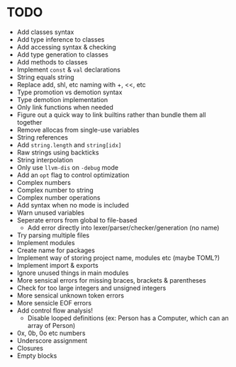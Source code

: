 # TODO
- Add classes syntax
- Add type inference to classes
- Add accessing syntax & checking
- Add type generation to classes
- Add methods to classes
- Implement `const` & `val` declarations
- String equals string
- Replace add, shl, etc naming with +, <<, etc
- Type promotion vs demotion syntax
- Type demotion implementation
- Only link functions when needed
- Figure out a quick way to link builtins rather than bundle them all together
- Remove allocas from single-use variables
- String references
- Add `string.length` and `string[idx]`
- Raw strings using backticks
- String interpolation
- Only use `llvm-dis` on `-debug` mode
- Add an `opt` flag to control optimization
- Complex numbers
- Complex number to string
- Complex number operations
- Add syntax when no mode is included
- Warn unused variables
- Seperate errors from global to file-based
    - Add error directly into lexer/parser/checker/generation (no name)
- Try parsing multiple files
- Implement modules
- Create name for packages
- Implement way of storing project name, modules etc (maybe TOML?)
- Implement import & exports
- Ignore unused things in main modules
- More sensical errors for missing braces, brackets & parentheses
- Check for too large integers and unsigned integers
- More sensical unknown token errors
- More sensicle EOF errors
- Add control flow analysis!
    - Disable looped definitions (ex: Person has a Computer, which can an array of Person)
- 0x, 0b, 0o etc numbers
- Underscore assignment
- Closures
- Empty blocks